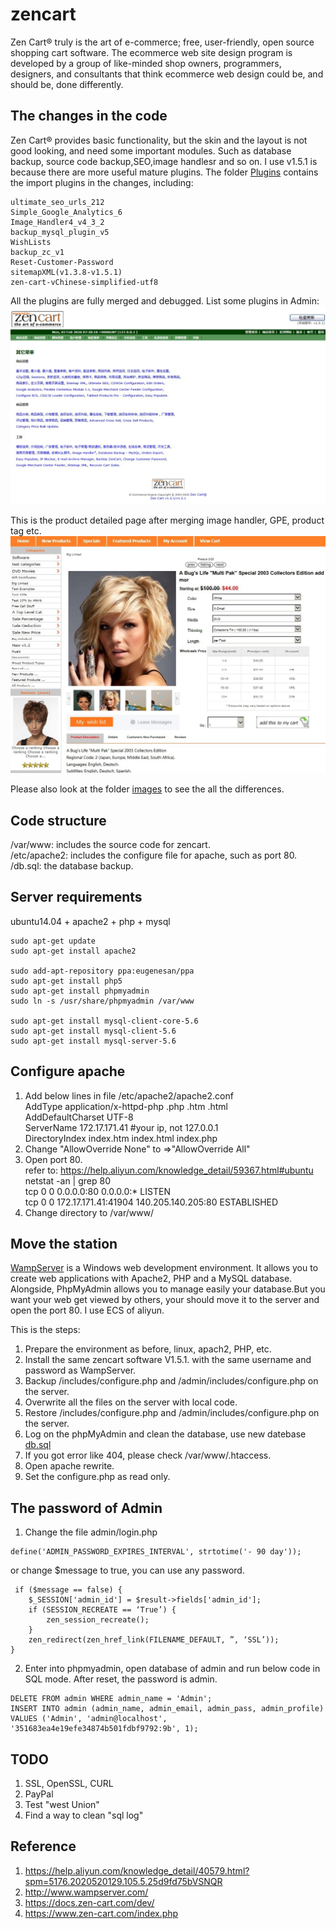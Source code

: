 # zencart
Zen Cart® truly is the art of e-commerce; free, user-friendly, open source shopping cart software. The ecommerce web site design program is developed by a group of like-minded shop owners, programmers, designers, and consultants that think ecommerce web design could be, and should be, done differently.
## The changes in the code
Zen Cart® provides basic functionality, but the skin and the layout is not good looking, and need some important modules. Such as database backup, source code backup,SEO,image handlesr and so on. I use v1.5.1 is because there are more useful mature plugins. The folder [Plugins](https://github.com/pangqiao/zencart/tree/master/Plugins) contains the import plugins in the changes, including:
```
ultimate_seo_urls_212  
Simple_Google_Analytics_6  
Image_Handler4_v4_3_2 
backup_mysql_plugin_v5 
WishLists 
backup_zc_v1 
Reset-Customer-Password 
sitemapXML(v1.3.8-v1.5.1)
zen-cart-vChinese-simplified-utf8
```
All the plugins are fully merged and debugged. List some plugins in Admin:
![admin](https://github.com/pangqiao/zencart/blob/master/images/Admin.jpg)

This is the product detailed page after merging image handler, GPE, product tag etc.
![detailed page](https://github.com/pangqiao/zencart/blob/master/images/productdetail2.jpg)

Please also look at the folder [images](https://github.com/pangqiao/zencart/tree/master/images) to see the all the differences.

## Code structure
/var/www: includes the source code for zencart.  
/etc/apache2: includes the configure file for apache, such as port 80.  
/db.sql: the database backup.  

## Server requirements
ubuntu14.04 + apache2 + php + mysql
```
sudo apt-get update
sudo apt-get install apache2

sudo add-apt-repository ppa:eugenesan/ppa
sudo apt-get install php5
sudo apt-get install phpmyadmin 
sudo ln -s /usr/share/phpmyadmin /var/www

sudo apt-get install mysql-client-core-5.6
sudo apt-get install mysql-client-5.6
sudo apt-get install mysql-server-5.6
```
## Configure apache
1. Add below lines in file /etc/apache2/apache2.conf  
	AddType application/x-httpd-php .php .htm .html  
	AddDefaultCharset UTF-8  
	ServerName 172.17.171.41  #your ip, not 127.0.0.1  
	DirectoryIndex index.htm index.html index.php  
2. Change "AllowOverride None" to  =>"AllowOverride All"  
3. Open port 80.  
  refer to: https://help.aliyun.com/knowledge_detail/59367.html#ubuntu  
	netstat -an | grep 80  
	tcp        0      0 0.0.0.0:80              0.0.0.0:*               LISTEN  
	tcp        0      0 172.17.171.41:41904     140.205.140.205:80      ESTABLISHED  
4. Change directory to /var/www/ 

## Move the station
[WampServer](http://www.wampserver.com/) is a Windows web development environment. It allows you to create web applications with Apache2, PHP and a MySQL database. Alongside, PhpMyAdmin allows you to manage easily your database.But you want your web get viewed by others, your should move it to the server and open the port 80. I use ECS of aliyun.  

This is the steps:  
1. Prepare the environment as before, linux, apach2, PHP, etc.  
2. Install the same zencart software V1.5.1. with the same username and password as WampServer. 
3. Backup /includes/configure.php and /admin/includes/configure.php on the server.
4. Overwrite all the files on the server with local code.
5. Restore /includes/configure.php and /admin/includes/configure.php on the server.
6. Log on the phpMyAdmin and clean the database, use new datebase [db.sql](https://github.com/pangqiao/zencart/tree/master/db.sql)
7. If you got error like 404, please check /var/www/.htaccess.
8. Open apache rewrite.
9. Set the configure.php as read only.

## The password of Admin
1. Change the file admin/login.php
```
define('ADMIN_PASSWORD_EXPIRES_INTERVAL', strtotime('- 90 day'));
```
or change $message to true, you can use any password. 
```
 if ($message == false) {
	$_SESSION['admin_id'] = $result->fields['admin_id'];
	if (SESSION_RECREATE == ‘True’) {
		zen_session_recreate();
	}
	zen_redirect(zen_href_link(FILENAME_DEFAULT, ”, ‘SSL’));
}
```
2. Enter into phpmyadmin, open database of admin and run below code in SQL mode. After reset, the password is admin.
```
DELETE FROM admin WHERE admin_name = 'Admin'; 
INSERT INTO admin (admin_name, admin_email, admin_pass, admin_profile) 
VALUES ('Admin', 'admin@localhost', '351683ea4e19efe34874b501fdbf9792:9b', 1);
```

## TODO
1. SSL, OpenSSL, CURL  
2. PayPal  
3. Test "west Union"
4. Find a way to clean "sql log"

## Reference
1. https://help.aliyun.com/knowledge_detail/40579.html?spm=5176.2020520129.105.5.25d9fd75bVSNQR
2. http://www.wampserver.com/
3. https://docs.zen-cart.com/dev/  
4. https://www.zen-cart.com/index.php
